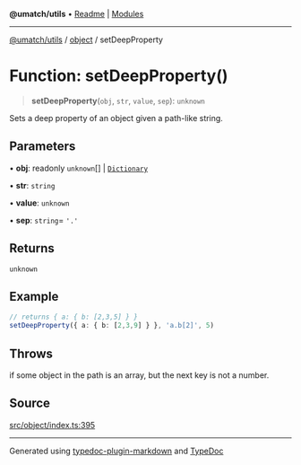 **@umatch/utils** • [Readme](../../index.md) \| [Modules](../../modules.md)

***

[@umatch/utils](../../modules.md) / [object](../index.md) / setDeepProperty

# Function: setDeepProperty()

> **setDeepProperty**(`obj`, `str`, `value`, `sep`): `unknown`

Sets a deep property of an object given a path-like string.

## Parameters

• **obj**: readonly `unknown`[] \| [`Dictionary`](../../index/type-aliases/Dictionary.md)

• **str**: `string`

• **value**: `unknown`

• **sep**: `string`= `'.'`

## Returns

`unknown`

## Example

```ts
// returns { a: { b: [2,3,5] } }
setDeepProperty({ a: { b: [2,3,9] } }, 'a.b[2]', 5)
```

## Throws

if some object in the path is an array, but the next key is not a number.

## Source

[src/object/index.ts:395](https://github.com/umatch-oficial/utils/blob/f37b7e4/src/object/index.ts#L395)

***

Generated using [typedoc-plugin-markdown](https://www.npmjs.com/package/typedoc-plugin-markdown) and [TypeDoc](https://typedoc.org/)
